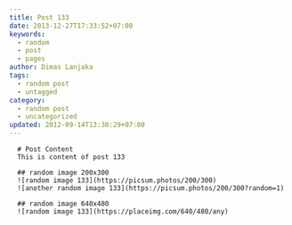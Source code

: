 ```yaml
---
title: Post 133
date: 2013-12-27T17:33:52+07:00
keywords:
  - random
  - post
  - pages
author: Dimas Lanjaka
tags:
  - random post
  - untagged
category:
  - random post
  - uncategorized
updated: 2012-09-14T13:30:29+07:00
---
```


      # Post Content
      This is content of post 133

      ## random image 200x300
      ![random image 133](https://picsum.photos/200/300)
      ![another random image 133](https://picsum.photos/200/300?random=1)

      ## random image 640x480
      ![random image 133](https://placeimg.com/640/480/any)
      